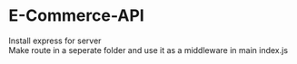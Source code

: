 ﻿# E-Commerce-API    
 Install express for server   
 Make route in a seperate folder and use it as a middleware in main index.js  
